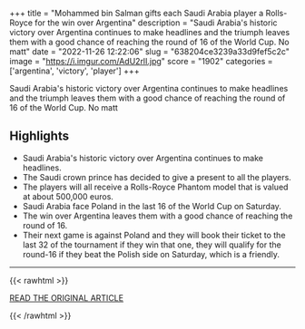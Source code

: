 +++
title = "Mohammed bin Salman gifts each Saudi Arabia player a Rolls-Royce for the win over Argentina"
description = "Saudi Arabia's historic victory over Argentina continues to make headlines and the triumph leaves them with a good chance of reaching the round of 16 of the World Cup.
No matt"
date = "2022-11-26 12:22:06"
slug = "638204ce3239a33d9fef5c2c"
image = "https://i.imgur.com/AdU2rlI.jpg"
score = "1902"
categories = ['argentina', 'victory', 'player']
+++

Saudi Arabia's historic victory over Argentina continues to make headlines and the triumph leaves them with a good chance of reaching the round of 16 of the World Cup.
No matt

## Highlights

- Saudi Arabia's historic victory over Argentina continues to make headlines.
- The Saudi crown prince has decided to give a present to all the players.
- The players will all receive a Rolls-Royce Phantom model that is valued at about 500,000 euros.
- Saudi Arabia face Poland in the last 16 of the World Cup on Saturday.
- The win over Argentina leaves them with a good chance of reaching the round of 16.
- Their next game is against Poland and they will book their ticket to the last 32 of the tournament if they win that one, they will qualify for the round-16 if they beat the Polish side on Saturday, which is a friendly.

---

{{< rawhtml >}}
  <p class="article-category">
    <a target="_blank" href="https://www.marca.com/en/world-cup/2022/11/25/638125f7e2704e09a88b45b1.html">READ THE ORIGINAL ARTICLE</a>
  </p>
{{< /rawhtml >}}
